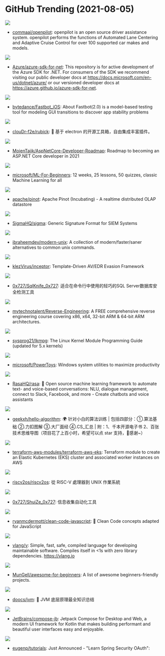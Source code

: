 # GitHub Trending (2021-08-05)

![](https://img.shields.io/badge/C%2B%2B-New%20321-green?style=flat-square&logo=appveyor)
- [commaai/openpilot](https://github.com/commaai/openpilot): openpilot is an open source driver assistance system. openpilot performs the functions of Automated Lane Centering and Adaptive Cruise Control for over 100 supported car makes and models.

![](https://img.shields.io/badge/C%23-New%20105-green?style=flat-square&logo=appveyor)
- [Azure/azure-sdk-for-net](https://github.com/Azure/azure-sdk-for-net): This repository is for active development of the Azure SDK for .NET. For consumers of the SDK we recommend visiting our public developer docs at https://docs.microsoft.com/en-us/dotnet/azure/ or our versioned developer docs at https://azure.github.io/azure-sdk-for-net.

![](https://img.shields.io/badge/Objective-C-New%2034-green?style=flat-square&logo=appveyor)
- [bytedance/Fastbot_iOS](https://github.com/bytedance/Fastbot_iOS): About Fastbot(2.0) is a model-based testing tool for modeling GUI transitions to discover app stability problems

![](https://img.shields.io/badge/JavaScript-New%20112-green?style=flat-square&logo=appveyor)
- [clouDr-f2e/rubick](https://github.com/clouDr-f2e/rubick): 🔧 基于 electron 的开源工具箱，自由集成丰富插件。

![](https://img.shields.io/badge/none-New%20155-green?style=flat-square&logo=appveyor)
- [MoienTajik/AspNetCore-Developer-Roadmap](https://github.com/MoienTajik/AspNetCore-Developer-Roadmap): Roadmap to becoming an ASP.NET Core developer in 2021

![](https://img.shields.io/badge/Jupyter%20Notebook-New%20488-green?style=flat-square&logo=appveyor)
- [microsoft/ML-For-Beginners](https://github.com/microsoft/ML-For-Beginners): 12 weeks, 25 lessons, 50 quizzes, classic Machine Learning for all

![](https://img.shields.io/badge/Java-New%2058-green?style=flat-square&logo=appveyor)
- [apache/pinot](https://github.com/apache/pinot): Apache Pinot (Incubating) - A realtime distributed OLAP datastore

![](https://img.shields.io/badge/Python-New%2064-green?style=flat-square&logo=appveyor)
- [SigmaHQ/sigma](https://github.com/SigmaHQ/sigma): Generic Signature Format for SIEM Systems

![](https://img.shields.io/badge/none-New%20374-green?style=flat-square&logo=appveyor)
- [ibraheemdev/modern-unix](https://github.com/ibraheemdev/modern-unix): A collection of modern/faster/saner alternatives to common unix commands.

![](https://img.shields.io/badge/Assembly-New%2053-green?style=flat-square&logo=appveyor)
- [klezVirus/inceptor](https://github.com/klezVirus/inceptor): Template-Driven AV/EDR Evasion Framework

![](https://img.shields.io/badge/C%2B%2B-New%2030-green?style=flat-square&logo=appveyor)
- [0x727/SqlKnife_0x727](https://github.com/0x727/SqlKnife_0x727): 适合在命令行中使用的轻巧的SQL Server数据库安全检测工具

![](https://img.shields.io/badge/C-New%20173-green?style=flat-square&logo=appveyor)
- [mytechnotalent/Reverse-Engineering](https://github.com/mytechnotalent/Reverse-Engineering): A FREE comprehensive reverse engineering course covering x86, x64, 32-bit ARM & 64-bit ARM architectures.

![](https://img.shields.io/badge/TeX-New%20419-green?style=flat-square&logo=appveyor)
- [sysprog21/lkmpg](https://github.com/sysprog21/lkmpg): The Linux Kernel Module Programming Guide (updated for 5.x kernels)

![](https://img.shields.io/badge/C%23-New%20105-green?style=flat-square&logo=appveyor)
- [microsoft/PowerToys](https://github.com/microsoft/PowerToys): Windows system utilities to maximize productivity

![](https://img.shields.io/badge/Python-New%20110-green?style=flat-square&logo=appveyor)
- [RasaHQ/rasa](https://github.com/RasaHQ/rasa): 💬 Open source machine learning framework to automate text- and voice-based conversations: NLU, dialogue management, connect to Slack, Facebook, and more - Create chatbots and voice assistants

![](https://img.shields.io/badge/Java-New%2087-green?style=flat-square&logo=appveyor)
- [geekxh/hello-algorithm](https://github.com/geekxh/hello-algorithm): 🌍 针对小白的算法训练 | 包括四部分：①.算法基础 ②.力扣图解 ③.大厂面经 ④.CS_汇总 | 附：1、千本开源电子书 2、百张技术思维导图（项目花了上百小时，希望可以点 star 支持，🌹感谢~）

![](https://img.shields.io/badge/HCL-New%2014-green?style=flat-square&logo=appveyor)
- [terraform-aws-modules/terraform-aws-eks](https://github.com/terraform-aws-modules/terraform-aws-eks): Terraform module to create an Elastic Kubernetes (EKS) cluster and associated worker instances on AWS

![](https://img.shields.io/badge/none-New%2029-green?style=flat-square&logo=appveyor)
- [riscv2os/riscv2os](https://github.com/riscv2os/riscv2os): 從 RISC-V 處理器到 UNIX 作業系統

![](https://img.shields.io/badge/Python-New%20166-green?style=flat-square&logo=appveyor)
- [0x727/ShuiZe_0x727](https://github.com/0x727/ShuiZe_0x727): 信息收集自动化工具

![](https://img.shields.io/badge/JavaScript-New%2074-green?style=flat-square&logo=appveyor)
- [ryanmcdermott/clean-code-javascript](https://github.com/ryanmcdermott/clean-code-javascript): 🛁 Clean Code concepts adapted for JavaScript

![](https://img.shields.io/badge/V-New%2071-green?style=flat-square&logo=appveyor)
- [vlang/v](https://github.com/vlang/v): Simple, fast, safe, compiled language for developing maintainable software. Compiles itself in <1s with zero library dependencies. https://vlang.io

![](https://img.shields.io/badge/none-New%20153-green?style=flat-square&logo=appveyor)
- [MunGell/awesome-for-beginners](https://github.com/MunGell/awesome-for-beginners): A list of awesome beginners-friendly projects.

![](https://img.shields.io/badge/Java-New%2074-green?style=flat-square&logo=appveyor)
- [doocs/jvm](https://github.com/doocs/jvm): 🤗 JVM 底层原理最全知识总结

![](https://img.shields.io/badge/Kotlin-New%20116-green?style=flat-square&logo=appveyor)
- [JetBrains/compose-jb](https://github.com/JetBrains/compose-jb): Jetpack Compose for Desktop and Web, a modern UI framework for Kotlin that makes building performant and beautiful user interfaces easy and enjoyable.

![](https://img.shields.io/badge/Java-New%2051-green?style=flat-square&logo=appveyor)
- [eugenp/tutorials](https://github.com/eugenp/tutorials): Just Announced - "Learn Spring Security OAuth":

